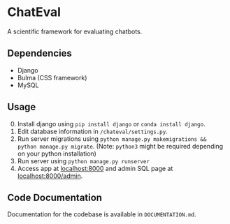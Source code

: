 # ChatEval
A scientific framework for evaluating chatbots.

## Dependencies
- Django
- Bulma (CSS framework)
- MySQL

## Usage
0. Install django using `pip install django` or `conda install django`.
2. Edit database information in `/chateval/settings.py`.
3. Run server migrations using `python manage.py makemigrations && python manage.py migrate`. (Note: `python3` might be required depending on your python installation)
4. Run server using `python manage.py runserver`
5. Access app at [localhost:8000](localhost:8000) and admin SQL page at [localhost:8000/admin](localhost:8000/admin).

## Code Documentation
Documentation for the codebase is available in `DOCUMENTATION.md`.
